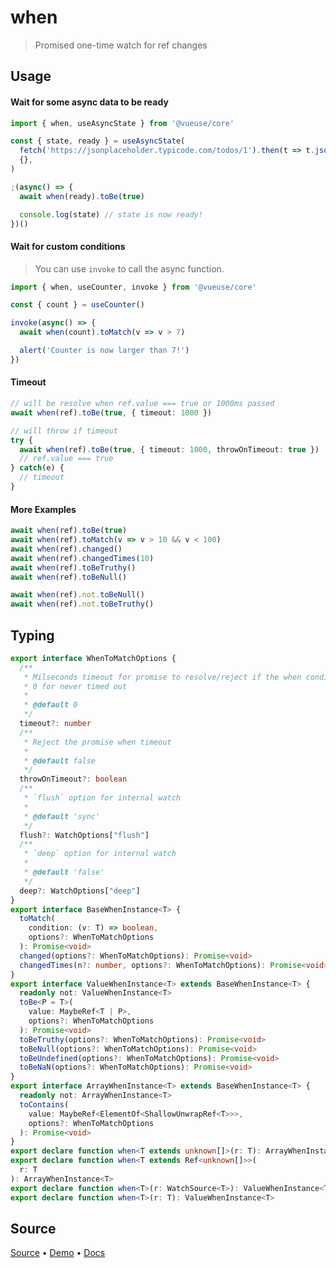<!--DEMO_STARTS-->
<script setup>
import Demo from './demo.vue'
</script>
<DemoContainer><Demo/></DemoContainer>
<!--DEMO_ENDS-->

<!--HEAD_STARTS--><!--HEAD_ENDS-->


# when

> Promised one-time watch for ref changes

## Usage

#### Wait for some async data to be ready

```js
import { when, useAsyncState } from '@vueuse/core'

const { state, ready } = useAsyncState(
  fetch('https://jsonplaceholder.typicode.com/todos/1').then(t => t.json()),
  {},
)

;(async() => {
  await when(ready).toBe(true)

  console.log(state) // state is now ready!
})()
```

#### Wait for custom conditions

> You can use `invoke` to call the async function.

```js
import { when, useCounter, invoke } from '@vueuse/core'

const { count } = useCounter()

invoke(async() => {
  await when(count).toMatch(v => v > 7)

  alert('Counter is now larger than 7!')
})
```

#### Timeout

```ts
// will be resolve when ref.value === true or 1000ms passed
await when(ref).toBe(true, { timeout: 1000 })

// will throw if timeout
try {
  await when(ref).toBe(true, { timeout: 1000, throwOnTimeout: true })
  // ref.value === true
} catch(e) {
  // timeout
}
```

#### More Examples

```ts
await when(ref).toBe(true)
await when(ref).toMatch(v => v > 10 && v < 100)
await when(ref).changed()
await when(ref).changedTimes(10)
await when(ref).toBeTruthy()
await when(ref).toBeNull()

await when(ref).not.toBeNull()
await when(ref).not.toBeTruthy()
```


<!--FOOTER_STARTS-->
## Typing

```typescript
export interface WhenToMatchOptions {
  /**
   * Milseconds timeout for promise to resolve/reject if the when condition does not meet.
   * 0 for never timed out
   *
   * @default 0
   */
  timeout?: number
  /**
   * Reject the promise when timeout
   *
   * @default false
   */
  throwOnTimeout?: boolean
  /**
   * `flush` option for internal watch
   *
   * @default 'sync'
   */
  flush?: WatchOptions["flush"]
  /**
   * `deep` option for internal watch
   *
   * @default 'false'
   */
  deep?: WatchOptions["deep"]
}
export interface BaseWhenInstance<T> {
  toMatch(
    condition: (v: T) => boolean,
    options?: WhenToMatchOptions
  ): Promise<void>
  changed(options?: WhenToMatchOptions): Promise<void>
  changedTimes(n?: number, options?: WhenToMatchOptions): Promise<void>
}
export interface ValueWhenInstance<T> extends BaseWhenInstance<T> {
  readonly not: ValueWhenInstance<T>
  toBe<P = T>(
    value: MaybeRef<T | P>,
    options?: WhenToMatchOptions
  ): Promise<void>
  toBeTruthy(options?: WhenToMatchOptions): Promise<void>
  toBeNull(options?: WhenToMatchOptions): Promise<void>
  toBeUndefined(options?: WhenToMatchOptions): Promise<void>
  toBeNaN(options?: WhenToMatchOptions): Promise<void>
}
export interface ArrayWhenInstance<T> extends BaseWhenInstance<T> {
  readonly not: ArrayWhenInstance<T>
  toContains(
    value: MaybeRef<ElementOf<ShallowUnwrapRef<T>>>,
    options?: WhenToMatchOptions
  ): Promise<void>
}
export declare function when<T extends unknown[]>(r: T): ArrayWhenInstance<T>
export declare function when<T extends Ref<unknown[]>>(
  r: T
): ArrayWhenInstance<T>
export declare function when<T>(r: WatchSource<T>): ValueWhenInstance<T>
export declare function when<T>(r: T): ValueWhenInstance<T>
```

## Source

[Source](https://github.com/antfu/vueuse/blob/master/packages/shared/when/index.ts) • [Demo](https://github.com/antfu/vueuse/blob/master/packages/shared/when/demo.vue) • [Docs](https://github.com/antfu/vueuse/blob/master/packages/shared/when/index.md)


<!--FOOTER_ENDS-->